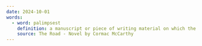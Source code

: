 ```yaml
---
date: 2024-10-01
words:
  - word: palimpsest
    definition: a manuscript or piece of writing material on which the original writing has been erased to make room for later writing, but of which traces remain.
    source: The Road - Novel by Cormac McCarthy
---
```

